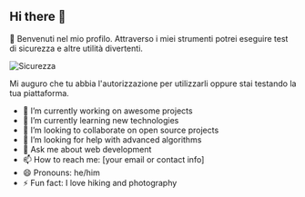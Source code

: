 ## Hi there 👋

🍷 Benvenuti nel mio profilo. Attraverso i miei strumenti potrei eseguire test di sicurezza e altre utilità divertenti.

![Sicurezza](https://www.gifcen.com/wp-content/uploads/2023/06/hacker-gif-8.gif)

Mi auguro che tu abbia l'autorizzazione per utilizzarli oppure stai testando la tua piattaforma.

<!--
**VikingTerminal/VikingTerminal** is a ✨ _special_ ✨ repository because its `README.md` (this file) appears on your GitHub profile.

Here are some ideas to get you started:

- 🔭 I’m currently working on ...
- 🌱 I’m currently learning ...
- 👯 I’m looking to collaborate on ...
- 🤔 I’m looking for help with ...
- 💬 Ask me about ...
- 📫 How to reach me: ...
- 😄 Pronouns: ...
- ⚡ Fun fact: ...
--> 

- 🔭 I’m currently working on awesome projects
- 🌱 I’m currently learning new technologies
- 👯 I’m looking to collaborate on open source projects
- 🤔 I’m looking for help with advanced algorithms
- 💬 Ask me about web development
- 📫 How to reach me: [your email or contact info]
- 😄 Pronouns: he/him
- ⚡ Fun fact: I love hiking and photography